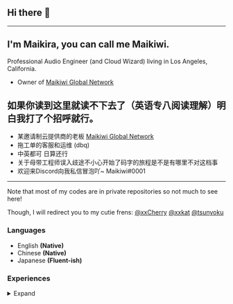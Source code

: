 ## Hi there 👋

---

## I'm Maikira, you can call me Maikiwi. 
Professional Audio Engineer (and Cloud Wizard) living in Los Angeles, California. 
- Owner of [Maikiwi Global Network](https://mai.kiwi)

## 如果你读到这里就读不下去了（英语专八阅读理解）明白我打了个招呼就行。
- 某邀请制云提供商的老板 [Maikiwi Global Network](https://mai.kiwi)
- 拖工单的客服和运维 (dbq)
- 中英都可 日算还行
- 关于母带工程师误入歧途不小心开始了码字的旅程是不是有哪里不对这档事
- 欢迎来Discord向我私信冒泡吖~ Maikiwi#0001
--- 

Note that most of my codes are in private repositories so not much to see here!

Though, I will redirect you to my cutie frens:
[@xxCherry](https://github.com/xxCherry)
[@xxkat](https://github.com/xxkat)
[@tsunyoku](https://github.com/tsunyoku)

### Languages
- English **(Native)**
- Chinese **(Native)**
- Japanese **(Fluent-ish)**

### Experiences
<details>
<summary>Expand</summary>

6 years to date - Professional Audio Engineer + Operating an audio company

- Corrective DSP & Audio Circuit Design (Eliminating Crosstalk etc)
- Mastering & Audio Signal Manipulation
- Psychoacoustics 
- Python & Tensorflow (AI; Statistics)
- IoT/IaaS (MGN Est. 2018)
</details>
